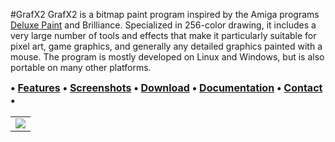 #GrafX2
GrafX2 is a bitmap paint program inspired by the Amiga programs [Deluxe Paint](http://en.wikipedia.org/wiki/Deluxe_Paint) and Brilliance. Specialized in 256-color drawing, it includes a very large number of
tools and effects that make it particularly suitable for pixel art,
game graphics, and generally any detailed graphics painted with a
mouse.
The program is mostly developed on Linux and Windows, but is also
portable on many other platforms.

<font size='3'><b>
• <a href='https://github.com/BackupGGCode/grafx2/blob/wiki/KeyFeatures.md'>Features</a> • <a href='https://github.com/BackupGGCode/grafx2/blob/wiki/gallery.md'>Screenshots</a> • <a href='https://github.com/BackupGGCode/grafx2/blob/wiki/Downloads.md'>Download</a> • <a href='https://github.com/BackupGGCode/grafx2/blob/wiki/WikiIndex.md'>Documentation</a> • <a href='https://github.com/BackupGGCode/grafx2/blob/wiki/Contact.md'>Contact</a> •<br>
</b></font>

<table border='0'><tr>
<td><img src='https://web.archive.org/web/20150430112929/http://grafx2.googlecode.com/svn/wiki/pictures/sshot_svn1398.png'/></td>
